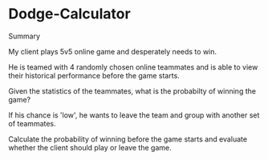 # Dodge-Calculator

Summary

My client plays 5v5 online game and desperately needs to win.

He is teamed with 4 randomly chosen online teammates and is able to view their historical performance before the game starts.

Given the statistics of the teammates, what is the probabilty of winning the game?

If his chance is 'low', he wants to leave the team and group with another set of teammates.

Calculate the probability of winning before the game starts and evaluate whether the client should play or leave the game.



